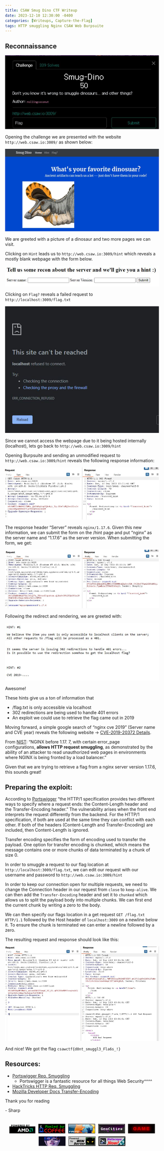 ```yaml
---
title: CSAW Smug Dino CTF Writeup
date: 2023-12-10 12:30:00 -0400
categories: [Writeups, Capture-the-Flag]
tags: HTTP smuggling Nginx CSAW Web Burpsuite 
---
```

## Reconnaissance
![Smug_Dino_Alt_Text](../assets/img/Dinoapture.JPG.jpg)

Opening the challenge we are presented with the website `http://web.csaw.io:3009/` as shown below:

![Smug_Dino_Alt_Text](../assets/img/Cssssapture.JPG.jpg)

We are greeted with a picture of a dinosaur and two more pages we can visit.

Clicking on `Hint` leads us to `http://web.csaw.io:3009/hint` which reveals a mostly blank webpage with the form below.

![Smug_Dino_Alt_Text](../assets/img/Capdddddture.JPG.jpg)

Clicking on `Flag?` reveals a failed request to `http://localhost:3009/flag.txt`

![Smug_Dino_Alt_Text](../assets/img/Captssssure.JPG.jpg)

Since we cannot access the webpage due to it being hosted internally (localhost), lets go back to `http://web.csaw.io:3009/hint`

Opening Burpsuite and sending an unmodified request to `http://web.csaw.io:3009/hint` reveals the following response information:

![Smug_Dino_Alt_Text](../assets/img/Cddddddddddddddapture.JPG.jpg)

The response header “Server” reveals `nginx/1.17.6`. Given this new information, we can submit the form on the /hint page and put “nginx” as the server name and “1.17.6” as the server version. When submitting the form, we get:

![Smug_Dino_Alt_Text](../assets/img/Cap4654ture.jpg)

Following the redirect and rendering, we are greeted with:

![Smug_Dino_Alt_Text](../assets/img/Capdddddddddddddddddddddddddddddddture.JPG.jpg)

Awesome! 

These hints give us a ton of information that 

- /flag.txt is only accessible via localhost
- 302 redirections are being used to handle 401 errors
- An exploit we could use to retrieve the flag came out in 2019

Moving forward, a simple google search of “nginx cve 2019” (Server name and CVE year) reveals the following website →  [CVE-2019-20372 Details](https://nvd.nist.gov/vuln/detail/CVE-2019-20372#:~:text=CVE%2D2019%2D20372%20Detail&text=NGINX%20before%201.17.,fronted%20by%20a%20load%20balancer).

From [NIST](https://nvd.nist.gov/vuln/detail/CVE-2019-20372#:~:text=CVE%2D2019%2D20372%20Detail&text=NGINX%20before%201.17.,fronted%20by%20a%20load%20balancer): “NGINX before 1.17. 7, with certain error_page configurations, **allows HTTP request smuggling**, as demonstrated by the ability of an attacker to read unauthorized web pages in environments where NGINX is being fronted by a load balancer.”

Given that we are trying to retrieve a flag from a nginx server version 1.17.6, this sounds great!

## Preparing the exploit:

According to [Portswigger](http://portswigger.net) “the HTTP/1 specification provides two different ways to specify where a request ends: the Content-Length header and the Transfer-Encoding header.” The vulnerability arises when the front end interprets the request differently from the backend. For the HTTP/1 specification, if both are used at the same time they can conflict with each other. If both of the headers (Content-Length and Transfer-Encoding) are included, then Content-Length is ignored. 

Transfer encoding specifies the form of encoding used to transfer the payload. One option for transfer encoding is chunked, which means the message contains one or more chunks of data terminated by a chunk of size 0.

In order to smuggle a request to our flag location at `http://localhost:3009/flag.txt`, we can edit our request with our username and password to `http://web.csaw.io:3009/hint`

In order to keep our connection open for multiple requests, we need to change the Connection header in our request from `close` to `keep-alive`. We can then add the `Transfer-Encoding` header and set it to `chunked` which allows us to split the payload body into multiple chunks. We can first end the current chunk by writing a zero to the body. 

We can then specify our flags location in a get request `GET /flag.txt HTTP/1.1` followed by the Host header of `localhost:3009` on a newline below it. To ensure the chunk is terminated we can enter a newline followed by a zero.

The resulting request and response should look like this:

![Smug_Dino_Alt_Text](../assets/img/Captsssssssssssssure.JPG.jpg)

And nice! We got the flag `csawctf{d0nt_smuggl3_Fla6s_!}`

## Resources:
- [Portswigger Req. Smuggling](https://portswigger.net/web-security/request-smuggling)
  - Portswigger is a fantastic resource for all things Web Security^^^^
- [HackTricks HTTP Req. Smuggling](https://book.hacktricks.xyz/pentesting-web/http-request-smuggling)
- [Mozilla Developer Docs Transfer-Encoding](https://developer.mozilla.org/en-US/docs/Web/HTTP/Headers/Transfer-Encoding)

Thank you for reading

\- Sharp


<div><br></div>
<div style="display: flex; flex-wrap: wrap; justify-content: center;">
  <img src="../assets/gifs/amd_powered.gif" alt="GIF 1" style="max-width: 100%; height: auto; margin: 5px;">
  <img src="../assets/gifs/coffee.gif" alt="GIF 2" style="max-width: 100%; height: auto; margin: 5px;">
  <img src="../assets/gifs/firefox3.gif" alt="GIF 2" style="max-width: 100%; height: auto; margin: 5px;">
  <img src="../assets/gifs/geocities_skyline.gif" alt="GIF 2" style="max-width: 100%; height: auto; margin: 5px;">
  <img src="../assets/gifs/next_game.gif" alt="GIF 2" style="max-width: 100%; height: auto; margin: 5px;">
  <img src="../assets/gifs/volta.gif" alt="GIF 2" style="max-width: 100%; height: auto; margin: 5px;">
  <img src="../assets/gifs/wcpower.gif" alt="GIF 2" style="max-width: 100%; height: auto; margin: 5px;">
  <img src="../assets/gifs/netscapenow2.gif" alt="GIF 2" style="max-width: 100%; height: auto; margin: 5px;">
  
</div>

